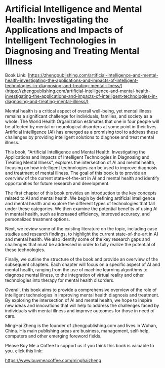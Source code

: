 # Artificial Intelligence and Mental Health: Investigating the Applications and Impacts of Intelligent Technologies in Diagnosing and Treating Mental Illness

Book Link: [https://zhengpublishing.com/artificial-intelligence-and-mental-health-investigating-the-applications-and-impacts-of-intelligent-technologies-in-diagnosing-and-treating-mental-illness/](https://zhengpublishing.com/artificial-intelligence-and-mental-health-investigating-the-applications-and-impacts-of-intelligent-technologies-in-diagnosing-and-treating-mental-illness/)

Mental health is a critical aspect of overall well-being, yet mental illness remains a significant challenge for individuals, families, and society as a whole. The World Health Organization estimates that one in four people will be affected by mental or neurological disorders at some point in their lives. Artificial intelligence (AI) has emerged as a promising tool to address these challenges by providing intelligent solutions to diagnose and treat mental illness.

This book, "Artificial Intelligence and Mental Health: Investigating the Applications and Impacts of Intelligent Technologies in Diagnosing and Treating Mental Illness", explores the intersection of AI and mental health, focusing on how intelligent technologies can be used to improve diagnosis and treatment of mental illness. The goal of this book is to provide an overview of the current state-of-the-art in AI and mental health and identify opportunities for future research and development.

The first chapter of this book provides an introduction to the key concepts related to AI and mental health. We begin by defining artificial intelligence and mental health and explore the different types of technologies that fall under these categories. We then examine the potential benefits of using AI in mental health, such as increased efficiency, improved accuracy, and personalized treatment options.

Next, we review some of the existing literature on the topic, including case studies and research findings, to highlight the current state-of-the-art in AI and mental health. We also identify some of the key research gaps and challenges that must be addressed in order to fully realize the potential of these technologies.

Finally, we outline the structure of the book and provide an overview of the subsequent chapters. Each chapter will focus on a specific aspect of AI and mental health, ranging from the use of machine learning algorithms to diagnose mental illness, to the integration of virtual reality and other technologies into therapy for mental health disorders.

Overall, this book aims to provide a comprehensive overview of the role of intelligent technologies in improving mental health diagnosis and treatment. By exploring the intersection of AI and mental health, we hope to inspire new ideas and innovations that will help to address the challenges faced by individuals with mental illness and improve outcomes for those in need of care.

MingHai Zheng is the founder of zhengpublishing.com and lives in Wuhan, China. His main publishing areas are business, management, self-help, computers and other emerging foreword fields.

Please Buy Me a Coffee to support us if you think this book is valuable to you. click this link:

https://www.buymeacoffee.com/minghaizheng
